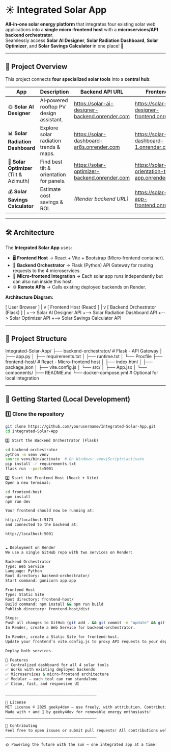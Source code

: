 # ☀️ Integrated Solar App

**All‑in‑one solar energy platform** that integrates four existing solar web applications into a **single micro‑frontend host** with a **microservices/API backend orchestrator**.  
Seamlessly access **Solar AI Designer**, **Solar Radiation Dashboard**, **Solar Optimizer**, and **Solar Savings Calculator** in one place! 🚀

---

## 📌 Project Overview

This project connects **four specialized solar tools** into a **central hub**:

| App | Description | Backend API URL | Frontend URL |
|-----|-------------|-----------------|--------------|
| 🌞 **Solar AI Designer** | AI‑powered rooftop PV design assistant. | https://solar-ai-designer-backend.onrender.com | https://solar-ai-designer-frontend.onrender.com |
| 📊 **Solar Radiation Dashboard** | Explore solar radiation trends & maps. | https://solar-dashboard-ar8s.onrender.com | https://solar-dashboard-1.onrender.com |
| 🎯 **Solar Optimizer** (Tilt & Azimuth) | Find best tilt & orientation for panels. | https://solar-optimizer-backend.onrender.com | https://solar-orientation-tilt-app.onrender.com |
| 💰 **Solar Savings Calculator** | Estimate cost savings & ROI. | *(Render backend URL)* | https://solar-savings-app-frontend.onrender.com |

---

## 🛠 Architecture

The **Integrated Solar App** uses:

- 🖥 **Frontend Host** → React + Vite + Bootstrap (Micro‑frontend container).
- 🔌 **Backend Orchestrator** → Flask (Python) API Gateway for routing requests to the 4 microservices.
- 🧩 **Micro‑frontend Integration** → Each solar app runs independently but can also run inside this host.
- 🌐 **Remote APIs** → Calls existing deployed backends on Render.

**Architecture Diagram:**

[ User Browser ]
|
v
[ Frontend Host (React) ]
|
v
[ Backend Orchestrator (Flask) ]
|
+--> Solar AI Designer API
+--> Solar Radiation Dashboard API
+--> Solar Optimizer API
+--> Solar Savings Calculator API


---

## 📂 Project Structure

Integrated-Solar-App/
├── backend-orchestrator/ # Flask - API Gateway
│ ├── app.py
│ ├── requirements.txt
│ ├── runtime.txt
│ └── Procfile
├── frontend-host/ # React - Micro-frontend host
│ ├── index.html
│ ├── package.json
│ ├── vite.config.js
│ └── src/
│ ├── App.jsx
│ └── components/
├── README.md
└── docker-compose.yml # Optional for local integration


---

## 🚀 Getting Started (Local Development)

### 1️⃣ Clone the repository
```bash
git clone https://github.com/yourusername/Integrated-Solar-App.git
cd Integrated-Solar-App

2️⃣ Start the Backend Orchestrator (Flask)

cd backend-orchestrator
python -m venv venv
source venv/bin/activate  # On Windows: venv\Scripts\activate
pip install -r requirements.txt
flask run --port=5001

3️⃣ Start the Frontend Host (React + Vite)
Open a new terminal:

cd frontend-host
npm install
npm run dev

Your frontend should now be running at:

http://localhost:5173
and connected to the backend at:

http://localhost:5001


☁️ Deployment on Render
We use a single GitHub repo with two services on Render:

Backend Orchestrator
Type: Web Service
Language: Python
Root directory: backend-orchestrator/
Start command: gunicorn app:app

Frontend Host
Type: Static Site
Root directory: frontend-host/
Build command: npm install && npm run build
Publish directory: frontend-host/dist

Steps:
Push all changes to GitHub (git add . && git commit -m "update" && git push origin main).
In Render, create a Web Service for backend-orchestrator.

In Render, create a Static Site for frontend-host.
Update your frontend’s vite.config.js to proxy API requests to your deployed backend URL.

Deploy both services.

🎯 Features
✅ Centralized dashboard for all 4 solar tools
✅ Works with existing deployed backends
✅ Microservices & micro‑frontend architecture
✅ Modular — each tool can run standalone
✅ Clean, fast, and responsive UI

________________________________________

📜 License
MIT License © 2025 geeky4dev — use freely, with attribution. Contributions welcome!
Made with ☀️ and 💚 by geeky4dev for renewable energy enthusiasts!
________________________________________

🙌 Contributing
Feel free to open issues or submit pull requests! All contributions welcome.
________________________________________

🌞 Powering the future with the sun — one integrated app at a time!